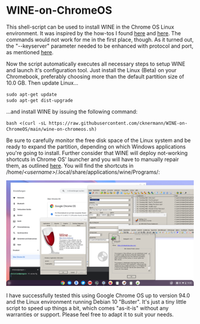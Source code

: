 # WINE-on-ChromeOS

This shell-script can be used to install WINE in the Chrome OS Linux environment. It was inspired by the how-tos I found [here](https://beebom.com/how-use-windows-10-apps-chromebook-using-wine/) and [here](https://www.linuxmadesimple.info/2020/07/how-to-install-wine-501-on-chromebook.html). The commands would not work for me in the first place, though. As it turned out, the "--keyserver" parameter needed to be enhanced with protocol and port, as mentioned [here](https://unix.stackexchange.com/questions/361642/keyserver-receive-failed-on-every-keyserver-available).

Now the script automatically executes all necessary steps to setup WINE and launch it's configuration tool. Just install the Linux (Beta) on your Chromebook, preferably choosing more than the default partition size of 10.0 GB. Then update Linux...

```
sudo apt-get update
sudo apt-get dist-upgrade
```

...and install WINE by issuing the following command:

```
bash <(curl -sL https://raw.githubusercontent.com/cknermann/WINE-on-ChromeOS/main/wine-on-chromeos.sh)
```

Be sure to carefully monitor the free disk space of the Linux system and be ready to expand the partition, depending on which Windows applications you're going to install. Further consider that WINE will deploy not-working shortcuts in Chrome OS' launcher and you will have to manually repair them, as outlined [here](https://beebom.com/how-use-windows-10-apps-chromebook-using-wine/). You will find the shortcuts in /home/*\<username\>*/.local/share/applications/wine/Programs/:

![WINE](media/wine.png)

I have successfully tested this using Google Chrome OS up to version 94.0 and the Linux environment running Debian 10 "Buster". It's just a tiny little script to speed up things a bit, which comes "as-it-is" without any warranties or support. Please feel free to adapt it to suit your needs.